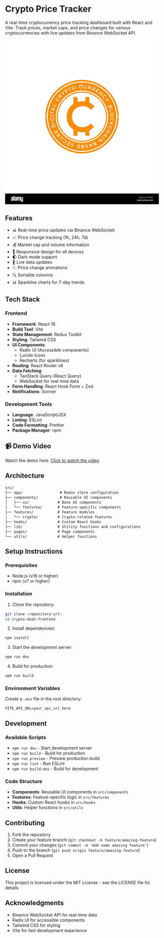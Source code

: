 # Crypto Price Tracker

A real-time cryptocurrency price tracking dashboard built with React and Vite. Track prices, market caps, and price changes for various cryptocurrencies with live updates from Binance WebSocket API.

![Crypto Price Tracker Screenshot](public/favicon.jpg)

## Features

- 📊 Real-time price updates via Binance WebSocket
- 📈 Price change tracking (1h, 24h, 7d)
- 💰 Market cap and volume information
- 📱 Responsive design for all devices
- 🌓 Dark mode support
- 🔄 Live data updates
- 📉 Price change animations
- 🔍 Sortable columns
- 📊 Sparkline charts for 7-day trends

## Tech Stack

### Frontend
- **Framework**: React 18
- **Build Tool**: Vite
- **State Management**: Redux Toolkit
- **Styling**: Tailwind CSS
- **UI Components**: 
  - Radix UI (Accessible components)
  - Lucide Icons
  - Recharts (for sparklines)
- **Routing**: React Router v6
- **Data Fetching**: 
  - TanStack Query (React Query)
  - WebSocket for real-time data
- **Form Handling**: React Hook Form + Zod
- **Notifications**: Sonner

### Development Tools
- **Language**: JavaScript/JSX
- **Linting**: ESLint
- **Code Formatting**: Prettier
- **Package Manager**: npm

## 📹 Demo Video

Watch the demo here: [Click to watch the video](https://your-video-link.com)


## Architecture

```
src/
├── app/                 # Redux store configuration
├── components/          # Reusable UI components
│   ├── ui/             # Base UI components
│   └── features/       # Feature-specific components
├── features/           # Feature modules
│   └── crypto/         # Crypto-related features
├── hooks/              # Custom React hooks
├── lib/                # Utility functions and configurations
├── pages/              # Page components
└── utils/              # Helper functions
```

## Setup Instructions

### Prerequisites
- Node.js (v16 or higher)
- npm (v7 or higher)

### Installation

1. Clone the repository:
```bash
git clone <repository-url>
cd crypto-dash-frontend
```

2. Install dependencies:
```bash
npm install
```

3. Start the development server:
```bash
npm run dev
```

4. Build for production:
```bash
npm run build
```

### Environment Variables

Create a `.env` file in the root directory:
```env
VITE_API_URL=your_api_url_here
```

## Development

### Available Scripts

- `npm run dev` - Start development server
- `npm run build` - Build for production
- `npm run preview` - Preview production build
- `npm run lint` - Run ESLint
- `npm run build:dev` - Build for development

### Code Structure

- **Components**: Reusable UI components in `src/components`
- **Features**: Feature-specific logic in `src/features`
- **Hooks**: Custom React hooks in `src/hooks`
- **Utils**: Helper functions in `src/utils`

## Contributing

1. Fork the repository
2. Create your feature branch (`git checkout -b feature/amazing-feature`)
3. Commit your changes (`git commit -m 'Add some amazing feature'`)
4. Push to the branch (`git push origin feature/amazing-feature`)
5. Open a Pull Request

## License

This project is licensed under the MIT License - see the LICENSE file for details.

## Acknowledgments

- Binance WebSocket API for real-time data
- Radix UI for accessible components
- Tailwind CSS for styling
- Vite for fast development experience
